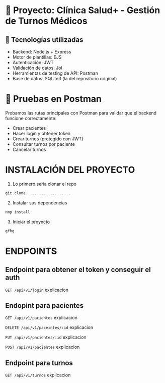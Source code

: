 # 🏥 Proyecto: Clínica Salud+ - Gestión de Turnos Médicos

## 🔧 Tecnologías utilizadas

- Backend: Node.js + Express
- Motor de plantillas: EJS
- Autenticación: JWT
- Validación de datos: Joi
- Herramientas de testing de API: Postman
- Base de datos: SQLite3 (la del repositorio original)

# 🧪 Pruebas en Postman
Probamos las rutas principales con Postman para validar que el backend funcione correctamente:

- Crear pacientes
- Hacer login y obtener token
- Crear turnos (protegido con JWT)
- Consultar turnos por paciente
- Cancelar turnos

# INSTALACIÓN DEL PROYECTO

1. Lo primero seria clonar el repo

```js
git clone ...................
```

2. Instalar sus dependencias

```js
nmp install
```

3. Iniciar el proyecto

```js
gfhg
```

# ENDPOINTS

## Endpoint para obtener el token y conseguir el auth

`GET /api/v1/login`
<imagen> explicacion


## Endopint para **pacientes**
`GET /api/v1/pacientes`
<imagen> explicacion

`DELETE /api/v1/paceintes/:id`
<imagen> explicacion

`PUT /api/v1/pacientes/:id`
<imagen> explicacion

`POST /api/v1/pacientes`
<imagen> explicacion

## Endpoint para **turnos**
`GET /api/v1/turnos`
<imagen> explicacion



